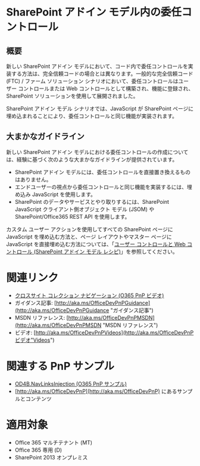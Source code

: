 SharePoint アドイン モデル内の委任コントロール
================================================

概要
-------

新しい SharePoint アドイン モデルにおいて、コード内で委任コントロールを実装する方法は、完全信頼コードの場合とは異なります。一般的な完全信頼コード (FTC) / ファーム ソリューション シナリオにおいて、委任コントロールはユーザー コントロールまたは Web コントロールとして構築され、機能に登録され、SharePoint ソリューションを使用して展開されました。

SharePoint アドイン モデル シナリオでは、JavaScript が SharePoint ページに埋め込まれることにより、委任コントロールと同じ機能が実装されます。

大まかなガイドライン
---------------------

新しい SharePoint アドイン モデルにおける委任コントロールの作成については、経験に基づく次のような大まかなガイドラインが提供されています。

- SharePoint アドイン モデルには、委任コントロールを直接置き換えるものはありません。
- エンドユーザーの視点から委任コントロールと同じ機能を実装するには、埋め込み JavaScript を使用します。
- SharePoint のデータやサービスとやり取りするには、SharePoint JavaScript クライアント側オブジェクト モデル (JSOM) や SharePoint/Office365 REST API を使用します。

カスタム ユーザー アクションを使用してすべての SharePoint ページに JavaScript を埋め込む方法と、ページ レイアウトやマスター ページに JavaScript を直接埋め込む方法については、「[ユーザー コントロールと Web コントロール (SharePoint アドイン モデル レシピ)](user-controls-and-web-controls-sharepoint-add-in.md)」を参照してください。

関連リンク
=============
- [クロスサイト コレクション ナビゲーション (O365 PnP ビデオ)](http://channel9.msdn.com/blogs/OfficeDevPnP/Cross-site-collection-navigation)
- ガイダンス記事: [http://aka.ms/OfficeDevPnPGuidance](http://aka.ms/OfficeDevPnPGuidance "ガイダンス記事")
- MSDN リファレンス: [http://aka.ms/OfficeDevPnPMSDN](http://aka.ms/OfficeDevPnPMSDN "MSDN リファレンス")
- ビデオ: [http://aka.ms/OfficeDevPnPVideos](http://aka.ms/OfficeDevPnPビデオ"Videos")

関連する PnP サンプル
===================
- [OD4B.NavLinksInjection (O365 PnP サンプル)](https://github.com/OfficeDev/PnP/tree/master/Samples/OD4B.NavLinksInjection)
- [http://aka.ms/OfficeDevPnP](http://aka.ms/OfficeDevPnP) にあるサンプルとコンテンツ

適用対象
==========
- Office 365 マルチテナント (MT)
- Office 365 専用 (D)
- SharePoint 2013 オンプレミス
